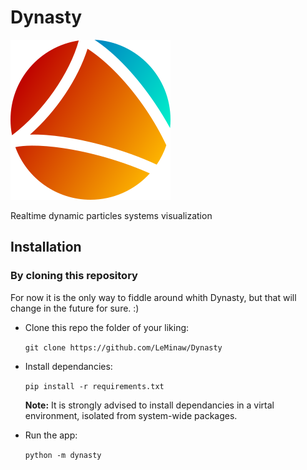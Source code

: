 # Dynasty

![Dynasty logo](art/logo.png)

Realtime dynamic particles systems visualization

## Installation

### By cloning this repository

For now it is the only way to fiddle around whith Dynasty, but that will change
in the future for sure. :)

* Clone this repo the folder of your liking:

  ```git clone https://github.com/LeMinaw/Dynasty```

* Install dependancies:

  ```pip install -r requirements.txt```

  **Note:** It is strongly advised to install dependancies in a virtal
  environment, isolated from system-wide packages.

* Run the app:

  ```python -m dynasty```
